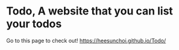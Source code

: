 # Todo, A website that you can list your todos
Go to this page to check out! https://heesunchoi.github.io/Todo/
